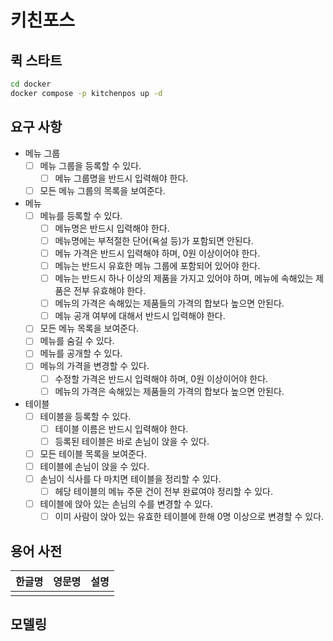 # 키친포스

## 퀵 스타트

```sh
cd docker
docker compose -p kitchenpos up -d
```

## 요구 사항

- 메뉴 그룹
  - [ ] 메뉴 그룹을 등록할 수 있다.
    - [ ] 메뉴 그룹명을 반드시 입력해야 한다. 
  - [ ] 모든 메뉴 그룹의 목록을 보여준다.
- 메뉴
  - [ ] 메뉴를 등록할 수 있다.
    - [ ] 메뉴명은 반드시 입력해야 한다.
    - [ ] 메뉴명에는 부적절한 단어(욕설 등)가 포함되면 안된다.
    - [ ] 메뉴 가격은 반드시 입력해야 하며, 0원 이상이어야 한다.
    - [ ] 메뉴는 반드시 유효한 메뉴 그룹에 포함되어 있어야 한다.
    - [ ] 메뉴는 반드시 하나 이상의 제품을 가지고 있어야 하며, 메뉴에 속해있는 제품은 전부 유효해야 한다.
    - [ ] 메뉴의 가격은 속해있는 제품들의 가격의 합보다 높으면 안된다.
    - [ ] 메뉴 공개 여부에 대해서 반드시 입력해야 한다.
  - [ ] 모든 메뉴 목록을 보여준다.
  - [ ] 메뉴를 숨길 수 있다.
  - [ ] 메뉴를 공개할 수 있다.
  - [ ] 메뉴의 가격을 변경할 수 있다.
    - [ ] 수정할 가격은 반드시 입력해야 하며, 0원 이상이어야 한다. 
    - [ ] 메뉴의 가격은 속해있는 제품들의 가격의 합보다 높으면 안된다.
- 테이블
  - [ ] 테이블을 등록할 수 있다.
    - [ ] 테이블 이름은 반드시 입력해야 한다.
    - [ ] 등록된 테이블은 바로 손님이 앉을 수 있다.
  - [ ] 모든 테이블 목록을 보여준다.
  - [ ] 테이블에 손님이 앉을 수 있다.
  - [ ] 손님이 식사를 다 마치면 테이블을 정리할 수 있다.
    - [ ] 헤당 테이블의 메뉴 주문 건이 전부 완료여야 정리할 수 있다.
  - [ ] 테이블에 앉아 있는 손님의 수를 변경할 수 있다.
    - [ ] 이미 사람이 앉아 있는 유효한 테이블에 한해 0명 이상으로 변경할 수 있다.

## 용어 사전

| 한글명 | 영문명 | 설명 |
| --- | --- | --- |
|  |  |  |

## 모델링
